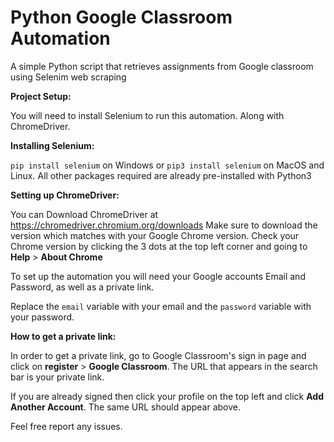 # Python Google Classroom Automation

A simple Python script that retrieves assignments from Google classroom using Selenim web scraping

**Project Setup:** 

You will need to install Selenium to run this automation. Along with ChromeDriver.

**Installing Selenium:**

``pip install selenium`` on Windows or ``pip3 install selenium`` on MacOS and Linux.
All other packages required are already pre-installed with Python3

**Setting up ChromeDriver:**

You can Download ChromeDriver at https://chromedriver.chromium.org/downloads
Make sure to download the version which matches with your Google Chrome version. Check your Chrome version by clicking the 3 dots at the top left corner and going to **Help** > **About Chrome**

To set up the automation you will need your Google accounts Email and Password, as well as a private link.

Replace the ``email`` variable with your email and the ``password`` variable with your password.

**How to get a private link:**


In order to get a private link, go to Google Classroom's sign in page and click on **register** > **Google Classroom**.
The URL that appears in the search bar is your private link.

If you are already signed then click your profile on the top left and click **Add Another Account**. The same URL should appear above.

Feel free report any issues.
